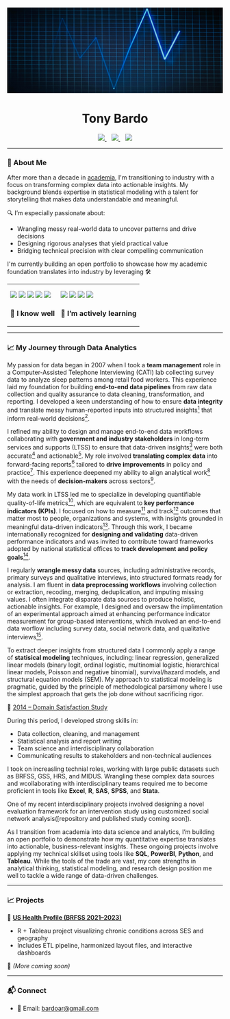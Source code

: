 <p align="center">
  <img src="https://github.com/tonybardo/tonybardo/blob/main/data_background.jpg" width="100%" height="200" alt="Data Background" />
</p>

<h1 align="center">Tony Bardo</h1>

<p align="center">
  <a href="https://github.com/tonybardo">
    <img src="https://img.shields.io/github/followers/tonybardo?label=GitHub&style=social" />
  </a>
  &nbsp;&nbsp;
  <a href="https://scholar.google.com/citations?user=JzoBYdcAAAAJ&hl=en" target="_blank">
    <img src="https://img.shields.io/badge/Google%20Scholar-Profile-blue?logo=googlescholar" />
  </a>
  &nbsp;&nbsp;
  <a href="#">
    <img src="https://visitor-badge.laobi.icu/badge?page_id=tonybardo.tonybardo" />
  </a>
</p>

---

### 🔬 About Me

After more than a decade in [academia](https://github.com/TonyBardo/TonyBardo/blob/main/academic_cv.pdf), I'm transitioning to industry with a focus on transforming complex data into actionable insights. My background blends expertise in statistical modeling with a talent for storytelling that makes data understandable and meaningful.

🔍 I’m especially passionate about:
- Wrangling messy real-world data to uncover patterns and drive decisions
- Designing rigorous analyses that yield practical value
- Bridging technical precision with clear compelling communication

I'm currently building an open portfolio to showcase how my academic foundation translates into industry by leveraging 🛠

<table>
  <tr>
    <td>
      <p>
        <img src="https://img.shields.io/badge/-R-276DC3?logo=r&logoColor=white" />
        <img src="https://img.shields.io/badge/-Stata-1a73e8?logo=data:image/svg+xml;base64,...&label=Stata" />
        <img src="https://img.shields.io/badge/-SAS-007ACC?logo=sas&logoColor=white" />
        <img src="https://img.shields.io/badge/-SPSS-FF6F61?logo=ibm&logoColor=white" />
        <img src="https://img.shields.io/badge/-Excel-217346?logo=microsoft-excel&logoColor=white" />
         <h3>🧰 I know well</h3>
      </p>
    </td>
    <td>
      <p>
        <img src="https://img.shields.io/badge/-SQL-4479A1?logo=postgresql&logoColor=white" />
        <img src="https://img.shields.io/badge/-Python-3776AB?logo=python&logoColor=white" />
        <img src="https://img.shields.io/badge/-Tableau-E97627?logo=tableau&logoColor=white" />
        <img src="https://img.shields.io/badge/-Power%20BI-F2C811?logo=powerbi&logoColor=black" />
        <h3>🚧 I’m actively learning</h3>
      </p>
    </td>
  </tr>
</table>

---

### 📈 My Journey through Data Analytics

My passion for data began in 2007 when I took a **team management** role in a Computer-Assisted Telephone Interviewing (CATI) lab collecting survey data to analyze sleep patterns among retail food workers. This experience laid my foundation for building **end-to-end data pipelines** from raw data collection and quality assurance to data cleaning, transformation, and reporting. I developed a keen understanding of how to ensure **data integrity** and translate messy human-reported inputs into structured insights[<sup>1</sup>](https://github.com/TonyBardo/TonyBardo/blob/main/papers/2_Maume_Gender_Sleep_G%26S_2010.pdf) that inform real-world decisions[<sup>2</sup>](https://github.com/TonyBardo/TonyBardo/blob/main/papers/1_Maume_Gender_Sleep_ASR_2009.pdf).

I refined my ability to design and manage end-to-end data workflows collaborating with **government and industry stakeholders** in long-term services and supports (LTSS) to ensure that data-driven insights[<sup>3</sup>](https://github.com/TonyBardo/TonyBardo/blob/main/papers/5_Applebaum_CareMngt_JGCM_2014.pdf) were both accurate[<sup>4</sup>](https://github.com/TonyBardo/TonyBardo/blob/main/papers/R6_Mehdizadeh_OHCounty_2014.pdf) and actionable[<sup>5</sup>](https://github.com/TonyBardo/TonyBardo/blob/main/papers/R2_Mehdizadeh_PACE_tri_2009.pdf). My role involved **translating complex data** into forward-facing reports[<sup>6</sup>](https://github.com/TonyBardo/TonyBardo/blob/main/papers/R4_Applebaum_TransitionsS_2011.pdf) tailored to **drive improvements** in policy and practice[<sup>7</sup>](https://github.com/TonyBardo/TonyBardo/blob/main/papers/R5_Applebaum_TransitionsL_2011.pdf). This experience deepened my ability to align analytical work[<sup>8</sup>](https://github.com/TonyBardo/TonyBardo/blob/main/papers/6_Bardo_Transitions_JAG_2014.pdf) with the needs of **decision-makers** across sectors[<sup>9</sup>](https://github.com/TonyBardo/TonyBardo/blob/main/papers/C1b2_Applebaum_Global_2019.pdf).

My data work in LTSS led me to specialize in developing quantifiable quality-of-life metrics[<sup>10</sup>]( https://link.springer.com/journal/11205), which are equivalent to **key performance indicators (KPIs)**. I focused on how to measure[<sup>11</sup>](https://github.com/TonyBardo/TonyBardo/blob/main/papers/7_Bardo_DomSat_SIR_2014.pdf) and track[<sup>12</sup>](https://github.com/TonyBardo/TonyBardo/blob/main/papers/10_Bardo_Happy_APC_SPPS_2017.pdf) outcomes that matter most to people, organizations and systems, with insights grounded in meaningful data-driven indicators[<sup>13</sup>](https://github.com/TonyBardo/TonyBardo/blob/main/papers/11_Bardo_HappyDomSat_ALCR_2017.pdf). Through this work, I became internationally recognized for **designing and validating** data-driven performance indicators and was invited to contribute toward frameworks adopted by national statistical offices to **track development and policy goals**[<sup>14</sup>](https://github.com/TonyBardo/TonyBardo/blob/main/papers/New-Frontiers-in-Subjective-Well-being-Measurement-4-March-2024-Agenda.pdf).

I regularly **wrangle messy data** sources, including administrative records, primary surveys and qualitative interviews, into structured formats ready for analysis. I am fluent in **data preprocessing workflows** involving collection or extraction, recoding, merging, deduplication, and imputing missing values. I often integrate disparate data sources to produce holistic, actionable insights. For example, I designed and oversaw the implimentation of an experimental approach aimed at enhancing performance indicator measurement for group-based interventions, which involved an end-to-end data worflow including survey data, social network data, and qualitative interviews[<sup>15</sup>]().

To extract deeper insights from structured data I commonly apply a range of **statisical modeling** techniques, including: linear regression, generalized linear models (binary logit, ordinal logistic, multinomial logistic, hierarchical linear models, Poisson and negative binomial), survival/hazard models, and structural equation models (SEM). My approach to statistical modeling is pragmatic, guided by the principle of methodological parsimony where I use the simplest approach that gets the job done without sacrificing rigor.  


📄 [2014 – Domain Satisfaction Study](https://github.com/TonyBardo/TonyBardo/raw/main/papers/7_Bardo_DomSat_SIR_2014.pdf)  

During this period, I developed strong skills in:
- Data collection, cleaning, and management
- Statistical analysis and report writing
- Team science and interdisciplinary collaboration
- Communicating results to stakeholders and non-technical audiences

I took on increasling technial roles, working with large public datasets such as BRFSS, GSS, HRS, and MIDUS. Wrangling these complex data sources and wcollaborating with interdisciplinary teams required me to become proficient in tools like  **Excel**, **R**, **SAS**, **SPSS**, and **Stata**. 

One of my recent interdisciplinary projects involved designing a novel evaluation framework for an intervention study using customized social network analysis([repository and published study coming soon]). 

As I transition from academia into data science and analytics, I’m building an open portfolio to demonstrate how my quantitative expertise translates into actionable, business-relevant insights. These ongoing projects involve applying my technical skillset using tools like **SQL**, **PowerBI**, **Python**, and **Tableau**. While the tools of the trade are vast, my core strengths in analytical thinking, statistical modeling, and research design position me well to tackle a wide range of data-driven challenges.

---

### 📈 Projects

🚀 **[US Health Profile (BRFSS 2021–2023)](https://github.com/tonybardo/brfss-etl)**
- R + Tableau project visualizing chronic conditions across SES and geography
- Includes ETL pipeline, harmonized layout files, and interactive dashboards

🧪 *(More coming soon)*

---
### 📬 Connect

- 📧 Email: bardoar@gmail.com
